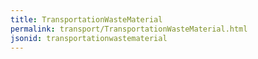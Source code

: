 ```yaml
---
title: TransportationWasteMaterial
permalink: transport/TransportationWasteMaterial.html
jsonid: transportationwastematerial
---
```


